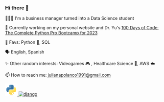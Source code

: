 ### Hi there 👋

👩🏻‍💻 I'm a business manager turned into a Data Science student

🌱 Currently working on my personal website and Dr. Yu's [100 Days of Code: The Complete Python Pro Bootcamp for 2023](https://www.udemy.com/course/100-days-of-code/)

🔭 Favs: Python 🐍, SQL

🗣️ English, Spanish

✨ Other random interests: Videogames :video_game: , Healthcare Science 🧪, AWS ☁️

📫 How to reach me: julianapolanco1991@gmail.com

<a href="https://www.python.org" rel="nofollow"> <img src="https://raw.githubusercontent.com/devicons/devicon/master/icons/python/python-original.svg" alt="python" width="40" height="40" style="max-width: 100%;"> </a>
<a href="https://www.djangoproject.com/" rel="nofollow"> <img src="https://camo.githubusercontent.com/537f66454b766b0d56da91225206ebf6d28ecff24d84668d52cf9430e02460fd/68747470733a2f2f63646e2e776f726c64766563746f726c6f676f2e636f6d2f6c6f676f732f646a616e676f2e737667" alt="django" width="40" height="40" data-canonical-src="https://cdn.worldvectorlogo.com/logos/django.svg" style="max-width: 100%;"> </a>
